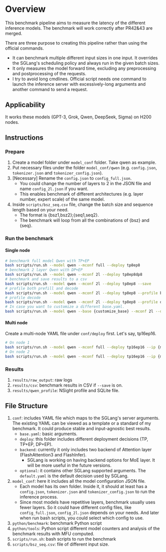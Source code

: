 # Overview
This benchmark pipeline aims to measure the latency of the different inference models.
The benchmark will work correctly after PR42&43 are merged.

There are three purpose to creating this pipeline rather than using the official commands.

* It can benchmark multiple different input sizes in one input. It overrides the SGLang's scheduling policy and always run in the given batch sizes.
* It only measures the model forward time, excluding any preprocessing and postprocessing of the requests.
* I try to avoid long cmdlines. Official script needs one command to launch the inference server with excessively-long arguments and another command to send a request.

## Applicability
It works these models (GPT-3, Grok, Qwen, DeepSeek, Sigma) on H200 nodes.
## Instructions
### Prepare
1. Create a model folder under `model_conf` folder. Take qwen as example.
2. Put necessary files under the folder `model_conf/qwen` (e.g. `config.json`, `tokenizer.json` and `tokenizer_config.json`).
3. [Necessary] Rename the `config.json` to `config_full.json`.
    * You could change the number of layers to 2 in the JSON file and name `config_2l.json` if you want.
    * This enables benchmark of different architectures (e.g. layer number, expert scale) of the same model.
4. Inside `scripts/bsz_seq.csv` file, change the batch size and sequence length based on your need.
    * The format is {bsz1,bsz2};{seq1,seq2}.
    * The benchmark will loop from all the combinations of {bsz} and {seq}.
### Run the benchmark
#### Single node
```bash
# benchmark full model Qwen with TP+EP
bash scripts/run.sh --model qwen --mconf full --deploy tp8ep8
# benchmark 2 layer Qwen with DP+EP
bash scripts/run.sh --model qwen --mconf 2l --deploy tp8ep8dp8
# benchmark and save results to a csv
bash scripts/run.sh --model qwen --mconf 2l --deploy tp8ep8 --save
# profile both prefill and decode
bash scripts/run.sh --model qwen --mconf 2l --deploy tp8ep8 --profile both
# profile decode
bash scripts/run.sh --model qwen --mconf 2l --deploy tp8ep8 --profile decode
# In case you want to customize a different base.yaml.
bash scripts/run.sh --model qwen --base {customize_base} --mconf 2l --deploy tp8ep8 --profile decode
```
#### Multi node
Create a multi-node YAML file under `conf/deploy` first. Let's say, tp16ep16.
```bash
# On node 1
bash scripts/run.sh --model qwen --mconf full --deploy tp16ep16 --ip {master_ip}
# On node 2
bash scripts/run.sh --model qwen --mconf full --deploy tp16ep16 --ip {master_ip} --rank 1
```
### Results
1. `results/raw_output`: raw logs
2. `results/csv`: benchmark results in CSV if `--save` is on.
3. `results/qwen_profile`: NSight profile and SQLite file.

## File Structure
1. `conf`: includes YAML file which maps to the SGLang's server arguments. The existing YAML can be viewed as a template or a standard of my benchmark. It could produce stable and input-agnostic best results.
    * `base.yaml`: basic arguments.
    * `deploy`: this folder includes different deployment decisions (TP, TP+EP, DP+EP).
    * `backend`: currently it only includes two backend of Attention layer (FlashAttention3 and FlashInfer).
        * SGLang is working on having backend options for MoE layer. It will be more useful in the future versions.
    * `optional`: it contains other SGLang supported arguments. The `default.yaml` is the default decision used by SGLang.
2. `model_conf`: here it includes all the model configuration JSON file.
    * Each model has its own folder. Inside it, it should at least has a `config.json`, `tokenizer.json` and `tokenizer_config.json` to run the inference process.
    * Since most models have repetitive layers, benchmark usually uses fewer layers. So it could have different config files, like `config_full.json`, `config_2l.json` depends on your needs. And later when run bash scripts, you could select which config to use.
3. `python/benchmark`: benchmark Python script
4. `python/tools`: Python script different model counters and analysis of the benchmark results with MFU computed.
5. `scripts/run.sh`: bash scripts to run the benchmark
6. `scripts/bsz_seq.csv`: file of different input size.

